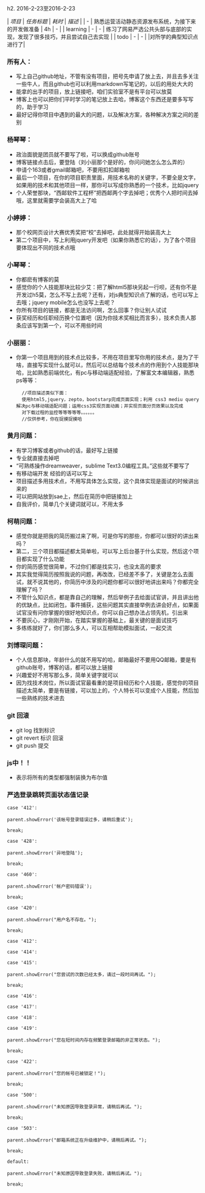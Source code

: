 h2. 2016-2-23至2016-2-23

| *项目* | *任务标题* | *耗时* | *描述* |
| - | 熟悉运营活动静态资源发布系统，为接下来的开发做准备 | 4h | - |
| learning | - | - | 
	 练习了网易严选公共头部与底部的实现，发现了很多技巧，并且尝试自己去实现 |
| todo | - | - | 
	 |对所学的典型知识点进行了|


### 所有人：
- 写上自己github地址，不管有没有项目，把号先申请了放上去，并且去多关注一些牛人，而且github也可以利用markdown写笔记的，以后的用处大大的
- 能拿的出手的项目，放上链接吧，咱们实验室不是有平台可以放莫
- 博客上也可以把你们平时学习的笔记放上去哈，博客这个东西还是要多写写的，助于学习
- 最好记得你项目中遇到的最大的问题，以及解决方案，各种解决方案之间的差别


### 杨琴琴：
 - 政治面貌是团员就不要写了啦，可以换成github账号
 -   博客链接点击后，要登陆（刘小丽那个是好的，你问问她怎么怎么弄的）
 -   申请个163或者gmail邮箱吧，不要用扣扣邮箱啦
 -   最后一个项目，在你的项目职责里面，用技术名称的关键字，不要全是文字，如果用的技术和其他项目一样，那你可以写成你熟悉的一个技术，比如jquery
 -   个人荣誉那块，“西邮软件工程杯”把西邮两个字去掉吧；优秀个人把时间去掉哦，这里就需要学会装高大上了哈
 
### 小婷婷：
- 那个校网页设计大赛优秀奖把“校”去掉吧，此处就得开始装高大上
- 第二个项目中，写上利用jquery开发吧（如果你熟悉它的话），为了各个项目要体现出不同的技术点哦

### 小琴琴：
-  你都麽有博客的莫
-  感觉你的个人技能那块比较少艾：把了解html5那块另起一行呗，还有你不是开发过h5莫，怎么不写上去呢？还有，对js典型知识点了解的话，也可以写上去哦；jquery mobile怎么也没写上去呢？
-  你所有项目的链接，都是无法访问啊，怎么回事？你让别人试试
-  获奖经历和任职经历换个位置吧（因为你技术奖相比而言多），技术负责人那条应该写到第一个，可以不用些时间

### 小丽丽：
- 你第一个项目用到的技术点比较多，不用在项目里写你用的技术点，是为了干啥，直接写实现什么就可以，然后可以总结每个技术点的作用到个人技能那块哈，比如熟悉前端优化，有pc与移动端适配经验，了解富文本编辑器，熟悉ps等等：
 
        //项目描述类似下面：
        使用html5,jquery，zepto，bootstarp完成页面实现；利用 css3 mediu query解决pc与移动端适配问题；运用css3实现页面动画；并实现页面分页效果以及完成
        对下载过程的监控等等等等等。。。。。。
        //仅供参考，你在捉摸捉摸哈
### 黄月问题：
- 有学习博客或者github的话，最好写上链接
- 专业就直接去掉吧
- “可熟练操作dreamweaver，sublime Text3.0编程工具。”这些就不要写了
- 有移动端开发 经验的话可以写上
- 项目描述多用技术点，不用写具体怎么实现，这个具体实现是面试的时候讲出来的
- 可以把网站放到sae上，然后在简历中把链接加上
- 自我评价，简单几个关键词就可以，不用太多

### 柯萌问题：
- 感觉你就是把我的简历搬过来了啊，可是你写的那些，你都可以很好的讲出来吗？
- 第二，三个项目都描述都太简单啦，可以写上后台基于什么实现，然后这个项目都实现了什么功能
- 你的简历感觉很简单，不过你们都是找实习，也没太高的要求
- 其实我觉得简历按照我说的问题，再改改，已经差不多了，关键是怎么去面试，就不说其他的，你简历中涉及的问题你都可以很好地讲出来吗？你都完全理解了吗？
- 不管什么知识点，都是靠自己的理解，然后举例子去给面试官讲，并且讲出他的优缺点，比如闭包，事件捕获，这些问题其实直接举例去讲会好点，如果面试官没有问你掌握的很好地知识点，你可以自己想办法占领先机，引出来
- 不要灰心，才刚刚开始，在踏实掌握的基础上，最关键的是面试技巧
- 多练练就好了，你们那么多人，可以互相帮助模拟面试，一起交流

### 刘博琛问题：
- 个人信息那块，年龄什么的就不用写的哈，邮箱最好不要用QQ邮箱，要是有github账号，博客的话，都可以放上链接
- 兴趣爱好不用写那么多，简单关键字就可以
- 因为找技术岗位，所以面试官最看重的是项目经历和个人技能，感觉你的项目描述太简单，要是有链接，可以加上的，个人特长可以变成个人技能，然后加一些熟练的技术进去


### git 回滚
- git log               找到标识
- git revert 标识       回滚
- git push              提交

### js中！！
- 表示将所有的类型都强制装换为布尔值

### 严选登录跳转页面状态值记录


	case '412': 
	
	parent.showError('该帐号登录错误过多，请稍后重试'); 
	
	break; 
	
	case '428': 
	
	parent.showError('异地登陆'); 
	
	break; 
	
	case '460': 
	
	parent.showError('帐户密码错误'); 
	
	break; 
	
	case '420': 
	
	parent.showError("用户名不存在。"); 
	
	break; 
	
	case '412': 
	
	case '414': 
	
	case '415': 
	
	parent.showError("您尝试的次数已经太多，请过一段时间再试。"); 
	
	break; 
	
	case '416': 
	
	case '417': 
	
	case '418': 
	
	case '419': 
	
	parent.showError("您在短时间内存在频繁登录邮箱的非正常状态。"); 
	
	break; 
	
	case '422': 
	
	parent.showError("您的帐号已被锁定！"); 
	
	break; 
	
	case '500': 
	
	parent.showError("未知原因导致登录异常，请稍后再试。"); 
	
	break; 
	
	case '503': 
	
	parent.showError("邮箱系统正在升级维护中，请稍后再试。"); 
	
	break; 
	
	default: 
	
	parent.showError("未知原因导致登录失败，请稍后再试。"); 
	
	break; 